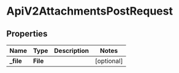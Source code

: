 

# ApiV2AttachmentsPostRequest


## Properties

| Name | Type | Description | Notes |
|------------ | ------------- | ------------- | -------------|
|**_file** | **File** |  |  [optional] |




